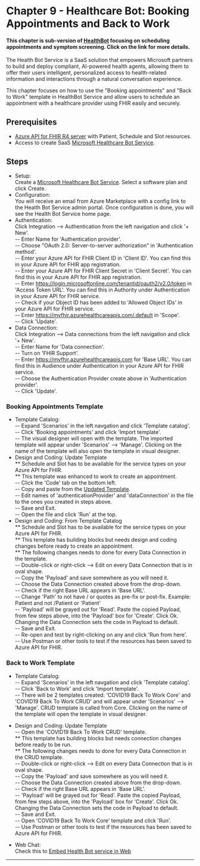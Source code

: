 # Chapter 9 - Healthcare Bot: Booking Appointments and Back to Work

#### This chapter is sub-version of [HealthBot](https://docs.microsoft.com/en-us/HealthBot/) focusing on scheduling appointments and symptom screening. Click on the link for more details.

The Health Bot Service is a SaaS solution that empowers Microsoft partners to build and deploy compliant, AI-powered health agents, allowing them to offer their users intelligent, personalized access to health-related information and interactions through a natural conversation experience. 

This chapter focuses on how to use the "Booking appointments" and "Back to Work" template in HealthBot Service and allow users to schedule an appointment with a healthcare provider using FHIR easily and securely.

## Prerequisites
* [Azure API for FHIR R4 server](../Chapter2-AzureAPIforFHIR/ReadMe.md) with Patient, Schedule and Slot resources.
* Access to create SaaS [Microsoft Healthcare Bot Service](https://azuremarketplace.microsoft.com/en-us/marketplace/apps/microsoft-hcb.microsofthealthcarebot).

## Steps
* Setup:\
Create a [Microsoft Healthcare Bot Service](https://azuremarketplace.microsoft.com/en-us/marketplace/apps/microsoft-hcb.microsofthealthcarebot). Select a software plan and click Create.
* Configuration:\
You will receive an email from Azure Marketplace with a config link to the Health Bot Service admin portal. Once configuration is done, you will see the Health Bot Service home page.
* Authentication:\
Click Integration --> Authentication from the left navigation and click '+ New'.\
-- Enter Name for 'Authentication provider'. \
-- Choose "OAuth 2.0: Server-to-server authorization" in 'Authentication method'.\
-- Enter your Azure API for FHIR Client ID in 'Client ID'. You can find this in your Azure API for FHIR app registration.\
-- Enter your Azure API for FHIR Client Secret in 'Client Secret'. You can find this in your Azure API for FHIR app registration.\
-- Enter https://login.microsoftonline.com/tenantid/oauth2/v2.0/token in 'Access Token URL'. You can find this in Authority under Authentication in your Azure API for FHIR service.\
-- Check if your Object ID has been added to 'Allowed Object IDs' in your Azure API for FHIR service.\
-- Enter https://myfhir.azurehealthcareapis.com/.default in 'Scope'.\
-- Click 'Update'.
* Data Connection:\
Click Integration --> Data connections from the left navigation and click '+ New'.\
-- Enter Name for 'Data connection'.\
-- Turn on 'FHIR Support'.\
-- Enter https://myfhir.azurehealthcareapis.com for 'Base URL'. You can find this in Audience under Authentication in your Azure API for FHIR service.\
-- Choose the Authentication Provider create above in 'Authentication provider'.\
-- Click 'Update'.

### Booking Appointments Template
* Template Catalog:\
-- Expand 'Scenarios' in the left navgation and click 'Template catalog'.\
-- Click 'Booking appointments' and click 'Import template'.\
-- The visual designer will open with the template. The imported template will appear under 'Scenarios' --> 'Manage'. Clicking on the name of the template will also open the template in visual designer.
* Design and Coding: Update Template\
** Schedule and Slot has to be available for the service types on your Azure API for FHIR.\
** This template was enhanced to work to create an appointment.\
-- Click the 'Code' tab on the bottom left.\
-- Copy and paste from the [Updated Template](./UpdatedFHIRTemplate.json).\
-- Edit names of 'authenticationProvider' and 'dataConnection' in the file to the ones you created in steps above.\
-- Save and Exit.\
-- Open the file and click 'Run' at the top.
* Design and Coding: From Template Catalog\
** Schedule and Slot has to be available for the service types on your Azure API for FHIR.\
** This template has building blocks but needs design and coding changes before ready to create an appointment.\
** The following changes needs to done for every Data Connection in the template.\
-- Double-click or right-click --> Edit on every Data Connection that is in oval shape.\
-- Copy the 'Payload' and save somewhere as you will need it.\
-- Choose the Data Connection created above from the drop-down.\
-- Check if the right Base URL appears in 'Base URL'.\
-- Change 'Path' to not have / or quotes as pre-fix or post-fix. Example: Patient and not /Patient or 'Patient'\
-- 'Payload' will be grayed out for 'Read'. Paste the copied Payload, from few steps above, into the 'Payload' box for 'Create'. Click Ok. Changing the Data Connection sets the code in Payload to default.\
-- Save and Exit.\
-- Re-open and test by right-clicking on any and click 'Run from here'.\
-- Use Postman or other tools to test if the resources has been saved to Azure API for FHIR.

### Back to Work Template
* Template Catalog:\
-- Expand 'Scenarios' in the left navgation and click 'Template catalog'.\
-- Click 'Back to Work' and click 'Import template'.\
-- There will be 2 templates created: 'COVID19 Back To Work Core' and 'COVID19 Back To Work CRUD' and will appear under 'Scenarios' --> 'Manage'. CRUD template is called from Core. Clicking on the name of the template will open the template in visual designer.
* Design and Coding: Update Template\
-- Open the 'COVID19 Back To Work CRUD' template.\
** This template has building blocks but needs connection changes before ready to be run.\
** The following changes needs to done for every Data Connection in the CRUD template.\
-- Double-click or right-click --> Edit on every Data Connection that is in oval shape.\
-- Copy the 'Payload' and save somewhere as you will need it.\
-- Choose the Data Connection created above from the drop-down.\
-- Check if the right Base URL appears in 'Base URL'.\
-- 'Payload' will be grayed out for 'Read'. Paste the copied Payload, from few steps above, into the 'Payload' box for 'Create'. Click Ok. Changing the Data Connection sets the code in Payload to default.\
-- Save and Exit.\
-- Open 'COVID19 Back To Work Core' template and click 'Run'.\
-- Use Postman or other tools to test if the resources has been saved to Azure API for FHIR.

* Web Chat:\
Check this to [Embed Health Bot service in Web](https://github.com/Microsoft/HealthBotcontainersample)



*** 


